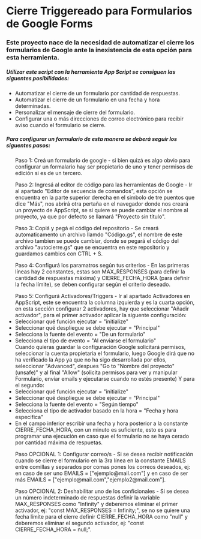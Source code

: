 # Cierre Triggereado para Formularios de Google Forms

<h3>Este proyecto nace de la necesidad de automatizar el cierre los formularios de Google ante la inexistencia de esta opción para esta herramienta.</h3>
<h5>Utilizar este script con la herramienta App Script se consiguen las siguentes posibilidades:</h5>
  <ul> 
    <li>Automatizar el cierre de un formulario por cantidad de respuestas.</li>
    <li>Automatizar el cierre de un formulario en una fecha y hora determinadas.</li>
    <li>Personalizar el mensaje de cierre del formulario.</li>
    <li>Configurar una o más direcciones de correo electrónico para recibir aviso cuando el formulario se cierre.</li>
  </ul>
  
<h5>Para configurar un formulario de esta manera se deberá seguir los siguentes pasos:</h5>
  <ul><h7> Paso 1: Creá un formulario de google - si bien quizá es algo obvio para configurar un formalario hay ser propietario de uno y tener permisos de edición si es de un tercero.</h7></ul>
  <ul><h7>Paso 2: Ingresá al editor de código para las herramientas de Google - Ir al apartado "Editor de secuencia de comandos", esta opción se encuentra en la parte superior derecha en el simbolo de tre puentos que dice "Más", nos abrirá otra pertaña en el navegador donde nos creará un proyecto de AppScript, se si quiere se puede cambiar el nombre al proyecto, ya que por defecto se llamará "Proyecto sin título".</h7></ul>
  <ul><h7>Paso 3: Copiá y pegá el código del repositorio - Se creará automaticamento un archivo llamdo "Código.gs", el nombre de este archivo tambien se puede cambiar, donde se pegará el código del archivo "autocierre.gs" que se encuentra en este repositorio y guardamos cambios con CTRL + S.</h7></ul>
  <ul><h7>Paso 4: Configurá los paramatros según tus criterios - En las primeras líneas hay 2 constantes, estas son MAX_RESPONSES (para definir la cantidad de respuestas máxima) y CIERRE_FECHA_HORA (para definir la fecha límite), se deben configurar según el criterio deseado.</h7></ul>
  <ul><h7>Paso 5: Configurá Activadores/Triggers - Ir al apartado Activadores en AppScript, este se encuentra la columna izquierda y es la cuarta opción, en esta sección configurar 2 activadores, hay que seleccionar "Añadir activador", para el primer activador aplicar la siguente configuración:</h7>
    <li>Seleccionar qué función ejecutar = "initialize"</li>
    <li>Seleccionar qué despliegue se debe ejecutar = "Principal"</li>
    <li>Selecciona la fuente del evento = "De un formulario"</li>
    <li>Selecciona el tipo de evento = "Al enviarse el formulario"</li>
    <h7>Cuando quieras guardar la configuración Google solicitará permisos, seleccionar la cuenta propietaria el formulario, luego Google dirá que no ha verificado la App ya que no ha sigo desarrollada por ellos, seleccionar "Advanced", despues "Go to "Nombre del proyecto"(unsafe)" y al final "Allow" (solicita permisos para ver y manipular Formulario, enviar emails y ejecutarse cuando no estés presente) Y para el segundo:</h7>
    <li>Seleccionar qué función ejecutar = "initialize"</li>
    <li>Seleccionar qué despliegue se debe ejecutar = "Principal"</li>
    <li>Selecciona la fuente del evento = "Según tiempo"</li>
    <li>Selecciona el tipo de activador basado en la hora = "Fecha y hora especifica"</li>
    <li>En el campo inferior escribir una fecha y hora posterior a la constante CIERRE_FECHA_HORA, con un minuto es suficiente, esto es para programar una ejecución en caso que el formulario no se haya cerado por cantidad máxima de respuetas.</li>
    </ul>
    <ul><h7>Paso OPCIONAL 1: Configurar correo/s - Si se desea recibir notificación cuando se cierre el formulario en la 3ra línea en la constante EMAILS entre comillas y separados por comas pones los correos deseados, ej: en caso de ser uno EMAILS = ["ejemplo@mail.com"]  y en caso de ser más EMAILS = ["ejemplo@mail.com","ejemplo2@mail.com"].</h7></ul>
    <ul><h7>Paso OPCIONAL 2: Deshabilitar uno de los conficionales - Si se desea un número indeterminado de respuestas definir la variable MAX_RESPONSES como "Infinity" y deberemos eliminar el primer activador, ej: "const MAX_RESPONSES = Infinity;", se no se quiere una fecha límite para el cierre definir CIERRE_FECHA_HORA como "null" y deberemos eliminar el segundo activador, ej: "const CIERRE_FECHA_HORA = null;".
    </h7></ul>
  
